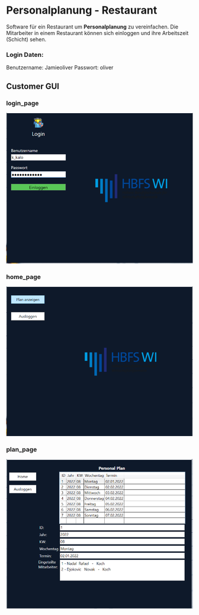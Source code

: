 # Personalplanung - Restaurant 

Software für ein Restaurant um **Personalplanung** zu vereinfachen. Die Mitarbeiter in einem Restaurant können sich einloggen und ihre Arbeitszeit (Schicht) sehen.


### Login Daten:
Benutzername: Jamieoliver
Passwort: oliver


## Customer GUI

### login_page
![login image](https://github.com/Khaledkalo/Personalplanung/blob/main/GUI/login_page.png)

### home_page
![login image](https://github.com/Khaledkalo/Personalplanung/blob/main/GUI/home_page.png)


### plan_page
![login image](https://github.com/Khaledkalo/Personalplanung/blob/main/GUI/plan_page.png)



